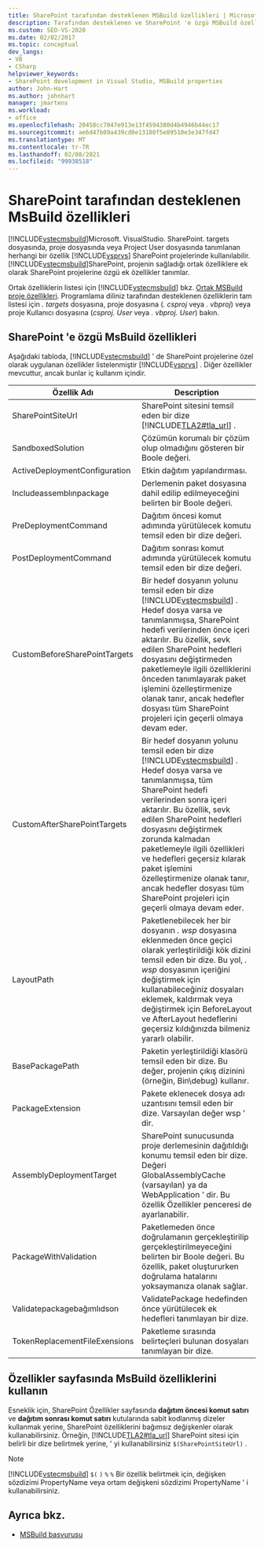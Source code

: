 ```yaml
---
title: SharePoint tarafından desteklenen MSBuild özellikleri | Microsoft Docs
description: Tarafından desteklenen ve SharePoint 'e özgü MSBuild özellik adlarının ve açıklamalarının listesini okuyun.
ms.custom: SEO-VS-2020
ms.date: 02/02/2017
ms.topic: conceptual
dev_langs:
- VB
- CSharp
helpviewer_keywords:
- SharePoint development in Visual Studio, MSBuild properties
author: John-Hart
ms.author: johnhart
manager: jmartens
ms.workload:
- office
ms.openlocfilehash: 20458cc7047e913e13f4594380d4b4946b44ec17
ms.sourcegitcommit: ae6d47b09a439cd0e13180f5e89510e3e347fd47
ms.translationtype: MT
ms.contentlocale: tr-TR
ms.lasthandoff: 02/08/2021
ms.locfileid: "99938518"
---
```

# <a name="msbuild-properties-supported-by-sharepoint"></a>SharePoint tarafından desteklenen MsBuild özellikleri
  [!INCLUDE[vstecmsbuild](../sharepoint/includes/vstecmsbuild-md.md)]Microsoft. VisualStudio. SharePoint. targets dosyasında, proje dosyasında veya Project User dosyasında tanımlanan herhangi bir özellik [!INCLUDE[vsprvs](../sharepoint/includes/vsprvs-md.md)] SharePoint projelerinde kullanılabilir. [!INCLUDE[vstecmsbuild](../sharepoint/includes/vstecmsbuild-md.md)]SharePoint, projenin sağladığı ortak özelliklere ek olarak SharePoint projelerine özgü ek özellikler tanımlar.

 Ortak özelliklerin listesi için [!INCLUDE[vstecmsbuild](../sharepoint/includes/vstecmsbuild-md.md)] bkz. [Ortak MSBuild proje özellikleri](/previous-versions/dotnet/netframework-4.0/bb629394(v=vs.100)). Programlama diliniz tarafından desteklenen özelliklerin tam listesi için *. targets* dosyasına, proje dosyasına (*. csproj* veya *. vbproj*) veya proje Kullanıcı dosyasına (*csproj. User* veya *. vbproj. User*) bakın.

## <a name="msbuild-properties-specific-to-sharepoint"></a>SharePoint 'e özgü MsBuild özellikleri
 Aşağıdaki tabloda, [!INCLUDE[vstecmsbuild](../sharepoint/includes/vstecmsbuild-md.md)] ' de SharePoint projelerine özel olarak uygulanan özellikler listelenmiştir [!INCLUDE[vsprvs](../sharepoint/includes/vsprvs-md.md)] . Diğer özellikler mevcuttur, ancak bunlar iç kullanım içindir.

|Özellik Adı|Description|
|-------------------|-----------------|
|SharePointSiteUrl|SharePoint sitesini temsil eden bir dize [!INCLUDE[TLA2#tla_url](../sharepoint/includes/tla2sharptla-url-md.md)] .|
|SandboxedSolution|Çözümün korumalı bir çözüm olup olmadığını gösteren bir Boole değeri.|
|ActiveDeploymentConfiguration|Etkin dağıtım yapılandırması.|
|Includeassemblınpackage|Derlemenin paket dosyasına dahil edilip edilmeyeceğini belirten bir Boole değeri.|
|PreDeploymentCommand|Dağıtım öncesi komut adımında yürütülecek komutu temsil eden bir dize değeri.|
|PostDeploymentCommand|Dağıtım sonrası komut adımında yürütülecek komutu temsil eden bir dize değeri.|
|CustomBeforeSharePointTargets|Bir hedef dosyanın yolunu temsil eden bir dize [!INCLUDE[vstecmsbuild](../sharepoint/includes/vstecmsbuild-md.md)] . Hedef dosya varsa ve tanımlanmışsa, SharePoint hedefi verilerinden önce içeri aktarılır. Bu özellik, sevk edilen SharePoint hedefleri dosyasını değiştirmeden paketlemeyle ilgili özelliklerini önceden tanımlayarak paket işlemini özelleştirmenize olanak tanır, ancak hedefler dosyası tüm SharePoint projeleri için geçerli olmaya devam eder.|
|CustomAfterSharePointTargets|Bir hedef dosyanın yolunu temsil eden bir dize [!INCLUDE[vstecmsbuild](../sharepoint/includes/vstecmsbuild-md.md)] . Hedef dosya varsa ve tanımlanmışsa, tüm SharePoint hedefi verilerinden sonra içeri aktarılır. Bu özellik, sevk edilen SharePoint hedefleri dosyasını değiştirmek zorunda kalmadan paketlemeyle ilgili özellikleri ve hedefleri geçersiz kılarak paket işlemini özelleştirmenize olanak tanır, ancak hedefler dosyası tüm SharePoint projeleri için geçerli olmaya devam eder.|
|LayoutPath|Paketlenebilecek her bir dosyanın *. wsp* dosyasına eklenmeden önce geçici olarak yerleştirildiği kök dizini temsil eden bir dize. Bu yol, *. wsp* dosyasının içeriğini değiştirmek için kullanabileceğiniz dosyaları eklemek, kaldırmak veya değiştirmek için BeforeLayout ve AfterLayout hedeflerini geçersiz kıldığınızda bilmeniz yararlı olabilir.|
|BasePackagePath|Paketin yerleştirildiği klasörü temsil eden bir dize. Bu değer, projenin çıkış dizinini (örneğin, Bin\debug) kullanır.|
|PackageExtension|Pakete eklenecek dosya adı uzantısını temsil eden bir dize. Varsayılan değer wsp ' dir.|
|AssemblyDeploymentTarget|SharePoint sunucusunda proje derlemesinin dağıtıldığı konumu temsil eden bir dize. Değeri GlobalAssemblyCache (varsayılan) ya da WebApplication ' dir. Bu özellik Özellikler penceresi de ayarlanabilir.|
|PackageWithValidation|Paketlemeden önce doğrulamanın gerçekleştirilip gerçekleştirilmeyeceğini belirten bir Boole değeri. Bu özellik, paket oluştururken doğrulama hatalarını yoksaymanıza olanak sağlar.|
|Validatepackagebağımlıdson|ValidatePackage hedefinden önce yürütülecek ek hedefleri tanımlayan bir dize.|
|TokenReplacementFileExensions|Paketleme sırasında belirteçleri bulunan dosyaları tanımlayan bir dize.|

## <a name="use-msbuild-properties-in-the-properties-page"></a>Özellikler sayfasında MsBuild özelliklerini kullanın
 Esneklik için, SharePoint Özellikler sayfasında **dağıtım öncesi komut satırı** ve **dağıtım sonrası komut satırı** kutularında sabit kodlanmış dizeler kullanmak yerine, SharePoint özelliklerini bağımsız değişkenler olarak kullanabilirsiniz. Örneğin, [!INCLUDE[TLA2#tla_url](../sharepoint/includes/tla2sharptla-url-md.md)] SharePoint sitesi için belirli bir dize belirtmek yerine, ' yi kullanabilirsiniz `$(SharePointSiteUrl)` .

> [!NOTE]
> [!INCLUDE[vstecmsbuild](../sharepoint/includes/vstecmsbuild-md.md)] `$(`  `)` `%`  `%` Bir özellik belirtmek için, değişken sözdizimi PropertyName veya ortam değişkeni sözdizimi PropertyName ' i kullanabilirsiniz.

## <a name="see-also"></a>Ayrıca bkz.

- [MSBuild başvurusu](../msbuild/msbuild-reference.md)